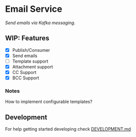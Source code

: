 # Email Service

_Send emails via Kafka messaging._

## WIP: Features

- [x] Publish/Consumer
- [x] Send emails
- [ ] Template support
- [x] Attachment support
- [x] CC Support
- [x] BCC Support

### Notes

How to implement configurable templates?

## Development

For help getting started developing check [DEVELOPMENT.md](DEVELOPMENT.md)
